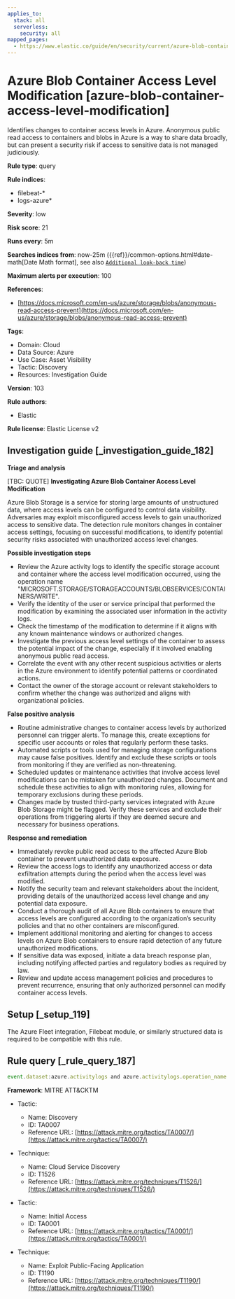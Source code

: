 ```yaml
---
applies_to:
  stack: all
  serverless:
    security: all
mapped_pages:
  - https://www.elastic.co/guide/en/security/current/azure-blob-container-access-level-modification.html
---
```


# Azure Blob Container Access Level Modification [azure-blob-container-access-level-modification]

Identifies changes to container access levels in Azure. Anonymous public read access to containers and blobs in Azure is a way to share data broadly, but can present a security risk if access to sensitive data is not managed judiciously.

**Rule type**: query

**Rule indices**:

* filebeat-*
* logs-azure*

**Severity**: low

**Risk score**: 21

**Runs every**: 5m

**Searches indices from**: now-25m ({{ref}}/common-options.html#date-math[Date Math format], see also [`Additional look-back time`](docs-content://solutions/security/detect-and-alert/create-detection-rule.md#rule-schedule))

**Maximum alerts per execution**: 100

**References**:

* [https://docs.microsoft.com/en-us/azure/storage/blobs/anonymous-read-access-prevent](https://docs.microsoft.com/en-us/azure/storage/blobs/anonymous-read-access-prevent)

**Tags**:

* Domain: Cloud
* Data Source: Azure
* Use Case: Asset Visibility
* Tactic: Discovery
* Resources: Investigation Guide

**Version**: 103

**Rule authors**:

* Elastic

**Rule license**: Elastic License v2

## Investigation guide [_investigation_guide_182]

**Triage and analysis**

[TBC: QUOTE]
**Investigating Azure Blob Container Access Level Modification**

Azure Blob Storage is a service for storing large amounts of unstructured data, where access levels can be configured to control data visibility. Adversaries may exploit misconfigured access levels to gain unauthorized access to sensitive data. The detection rule monitors changes in container access settings, focusing on successful modifications, to identify potential security risks associated with unauthorized access level changes.

**Possible investigation steps**

* Review the Azure activity logs to identify the specific storage account and container where the access level modification occurred, using the operation name "MICROSOFT.STORAGE/STORAGEACCOUNTS/BLOBSERVICES/CONTAINERS/WRITE".
* Verify the identity of the user or service principal that performed the modification by examining the associated user information in the activity logs.
* Check the timestamp of the modification to determine if it aligns with any known maintenance windows or authorized changes.
* Investigate the previous access level settings of the container to assess the potential impact of the change, especially if it involved enabling anonymous public read access.
* Correlate the event with any other recent suspicious activities or alerts in the Azure environment to identify potential patterns or coordinated actions.
* Contact the owner of the storage account or relevant stakeholders to confirm whether the change was authorized and aligns with organizational policies.

**False positive analysis**

* Routine administrative changes to container access levels by authorized personnel can trigger alerts. To manage this, create exceptions for specific user accounts or roles that regularly perform these tasks.
* Automated scripts or tools used for managing storage configurations may cause false positives. Identify and exclude these scripts or tools from monitoring if they are verified as non-threatening.
* Scheduled updates or maintenance activities that involve access level modifications can be mistaken for unauthorized changes. Document and schedule these activities to align with monitoring rules, allowing for temporary exclusions during these periods.
* Changes made by trusted third-party services integrated with Azure Blob Storage might be flagged. Verify these services and exclude their operations from triggering alerts if they are deemed secure and necessary for business operations.

**Response and remediation**

* Immediately revoke public read access to the affected Azure Blob container to prevent unauthorized data exposure.
* Review the access logs to identify any unauthorized access or data exfiltration attempts during the period when the access level was modified.
* Notify the security team and relevant stakeholders about the incident, providing details of the unauthorized access level change and any potential data exposure.
* Conduct a thorough audit of all Azure Blob containers to ensure that access levels are configured according to the organization’s security policies and that no other containers are misconfigured.
* Implement additional monitoring and alerting for changes to access levels on Azure Blob containers to ensure rapid detection of any future unauthorized modifications.
* If sensitive data was exposed, initiate a data breach response plan, including notifying affected parties and regulatory bodies as required by law.
* Review and update access management policies and procedures to prevent recurrence, ensuring that only authorized personnel can modify container access levels.


## Setup [_setup_119]

The Azure Fleet integration, Filebeat module, or similarly structured data is required to be compatible with this rule.


## Rule query [_rule_query_187]

```js
event.dataset:azure.activitylogs and azure.activitylogs.operation_name:"MICROSOFT.STORAGE/STORAGEACCOUNTS/BLOBSERVICES/CONTAINERS/WRITE" and event.outcome:(Success or success)
```

**Framework**: MITRE ATT&CKTM

* Tactic:

    * Name: Discovery
    * ID: TA0007
    * Reference URL: [https://attack.mitre.org/tactics/TA0007/](https://attack.mitre.org/tactics/TA0007/)

* Technique:

    * Name: Cloud Service Discovery
    * ID: T1526
    * Reference URL: [https://attack.mitre.org/techniques/T1526/](https://attack.mitre.org/techniques/T1526/)

* Tactic:

    * Name: Initial Access
    * ID: TA0001
    * Reference URL: [https://attack.mitre.org/tactics/TA0001/](https://attack.mitre.org/tactics/TA0001/)

* Technique:

    * Name: Exploit Public-Facing Application
    * ID: T1190
    * Reference URL: [https://attack.mitre.org/techniques/T1190/](https://attack.mitre.org/techniques/T1190/)



